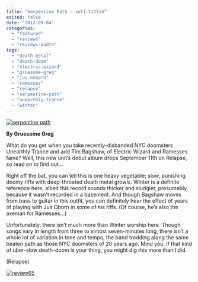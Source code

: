 ```yaml
---
title: "Serpentine Path – self-titled"
edited: false
date: "2012-09-04"
categories:
  - "featured"
  - "reviews"
  - "reviews-audio"
tags:
  - "death-metal"
  - "death-doom"
  - "electric-wizard"
  - "gruesome-greg"
  - "jus-osborn"
  - "ramesses"
  - "relapse"
  - "serpentine-path"
  - "unearthly-trance"
  - "winter"
---
```


[![](http://www.hellbound.ca/wp-content/uploads/2012/09/serpentine-path.jpg "serpentine path")](http://www.hellbound.ca/2012/09/serpentine-path-self-titled/serpentine-path/)

**By Gruesome Greg**

What do you get when you take recently-disbanded NYC doomsters Unearthly Trance and add Tim Bagshaw, of Electric Wizard and Ramesses fame? Well, this new unit’s debut album drops September 11th on Relapse, so read on to find out…

Right off the bat, you can tell this is one heavy vegetable; slow, punishing doomy riffs with deep-throated death metal growls. Winter is a definite reference here, albeit this record sounds thicker and sludgier, presumably because it wasn’t recorded in a basement. And though Bagshaw moves from bass to guitar in this outfit, you can definitely hear the effect of years of playing with Jus Oborn in some of his riffs. (Of course, he’s also the axeman for Ramesses…)

Unfortunately, there isn’t much more than Winter worship here. Though songs vary in length from three to almost seven-minutes long, there isn’t a whole lot of variation in tone and tempo, the band trodding along the same beaten path as those NYC doomsters of 20 years ago. Mind you, if that kind of uber-slow death-doom is your thing, you might dig this more than I did.

(Relapse)

[![](http://www.hellbound.ca/wp-content/uploads/2009/08/review65.png "review65")](http://www.hellbound.ca/2009/08/ross-the-boss-new-metal-leader/review65-4/)
